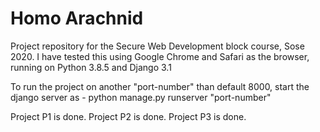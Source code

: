# Homo Arachnid

Project repository for the Secure Web Development block course, Sose 2020.
I have tested this using Google Chrome and Safari as the browser, running on Python 3.8.5 and Django 3.1

To run the project on another "port-number" than default 8000, start the django server as -
python manage.py runserver "port-number"

Project P1 is done.
Project P2 is done.
Project P3 is done.